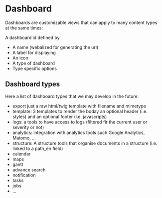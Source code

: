 # Dashboard

Dashboards are customizable views that can apply to many content types at the same times:

A dashboard id defined by
 - A name (webalized for generating the url)
 - A label for displaying
 - An icon
 - A type of dashboard
 - Type specific options


## Dashboard types

Here a list of dashboard types that we may  develop in the future:

- export just a raw html/twig template with filename and mimetype
- template: 3 templates to render the boday an optional header (i.e. styles) and an optional footer (i.e. javascripts)
- logs: a tools to have access to logs (filtered fir the current user or severity or not)
- analytics: integration with analytics tools such Google Analytics, Matomo, ...
- structure: A structure tools that organise documents in a structure (i.e. linked to a path_en field)
- calendar
- maps
- gantt
- advance search
- notification
- tasks
- jobs
- ...
